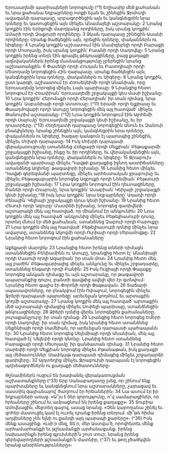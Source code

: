 
Երուսաղեմի պարիսպների նորոգումը
(^1) Եղիասիբ մեծ քահանան եւ նրա քահանա եղբայրները ոտքի ելան եւ շինեցին Ջրմուղի ավազանի դարպասը,
սրբագործեցին այն եւ կանգնեցրին նրա դռները եւ կառուցեցին այն մինչեւ Անամայելի աշտարակը։ 2 Նրանց կողքին էին
Երիքովի մարդկանց որդիները, իսկ սրանց կողքին՝ Ամարի որդի Զաքուրի որդիները։ 3 Ձկան դարպասը շինեցին Ասանի
որդիները։ Սրանք ծածկեցին այն, դրեցին դռները, փականներն ու նիգերը։ 4 Նրանց կողքին աշխատում էին Մասիզեբելի
որդի Բարաքի որդի Մոսոլամը, իսկ սրանց կողքին՝ Բաանի որդի Սադովկը։ 5 Նրանց կողքին իրենց տեղն էին գրավել
թեկուացիները, բայց քաղաքի ազնվականներն իրենց մասնակցությունը չբերեցին նրանց աշխատանքին։ 6 Փասեկի
որդի Հուդան եւ Բասոդիայի որդի Մեսողամը նորոգեցին Հին դարպասը. սրանք ծածկեցին այն, կանգնեցրին նրա
դռները, փականներն ու նիգերը։ 8 Նրանց կողքին, ըստ կարգի, աշխատում էր Հռոսեկեիմի որդի Անանիան, որը
Երուսաղեմը նորոգեց մինչեւ Լայն պարիսպը։ 9 Նրանցից հետո նորոգում էր Հռափիան՝ Երուսաղեմի շրջակայքի կես
մասի իշխանը։ 10 Նրա կողքին՝ Հերոմաքի որդի Հերադիան՝ իր տան դիմաց, նրա կողքին՝ Ասբանիայի որդի Ատտուսը։
(^11) Երամի որդի Ելքիասը եւ Փաադմովաբի որդի Ասուբը նորոգեցին մեկ այլ հատված՝ մինչեւ Թանուրիմ աշտարակը։
(^12) Նրա կողքին նորոգում էին Ալոհեմի որդի Սալումը՝ Երուսաղեմի շրջակայքի կեսի իշխանը, եւ իր դուստրերը։
(^13) Հեղեղատի դարպասը նորոգեցին Անուն եւ Զանուի բնակիչները. նրանք շինեցին այն, կանգնեցրին նրա դռները,
փականներն ու նիգերը, հազար կանգուն էլ պարսպից շինեցին, մինչեւ Մոխրի դարպասը։ 14 Իսկ Մոխրի դարպասի
վերակառուցումը ստանձնեց Հռեքաբի որդի Մելքիան՝ Բեթաքարմի շրջակայքի իշխանը, ինքը եւ իր որդիները, եւ
վերականգնեցին այն, կանգնեցրին նրա դռները, փականներն ու նիգերը։ 15 Ջրաբուխ ավազանի պարիսպը մինչեւ Դավթի
քաղաքից իջնող աստիճանները ստանձնեց Ադիոնը՝ թագավորի իշխանը։ 16 Նրանից հետո մինչեւ Դավթի գերեզմանի
պարտեզը, մինչեւ արհեստական ջրաբուխը եւ մինչեւ Բեթագաբարին նորոգեց Ազբուքի որդի Նեեմիան՝ Բեթսուրի
շրջակայքի իշխանը։ 17 Նրա կողքին նորոգում էին ղեւտացիները, Բանեի որդի Հռայումը, նրա կողքին՝ Ասաբիան՝
Կեիլայի շրջակայքի կեսի իշխանը,^18 իսկ նրա կողքին՝ նրա եղբայրները՝ Ադադի որդի Բենային՝ Կելիայի շրջակայքի մյուս
կեսի իշխանը։ 19 Նրանից հետո Հեսուի որդի Ազուրը՝ Մասփեի իշխանը, նորոգեց զառիվերի աշտարակի մեկ այլ
հատված, որ միանում էր անկյունին։ 20 Նրա կողքին մեկ այլ հատված՝ անկյունից մինչեւ Բեթելիասուբի դուռը, որտեղ
մնում էր մեծ քահանան, ստանձնեց Զաբուի որդի Բարուքը։ 21 Նրա կողքին մեկ այլ հատված՝ Բեթելիասուբի դռնից
մինչեւ նրա ավարտը, ստանձնեց Ակովմի որդի Ուրիայի որդի Մերամովթը։ 22 Նրանից հետո նորոգում էին քահանաները՝


Աքեքարի մարդիկ։ 23 Նրանցից հետո իրենց տների դիմացն ստանձնեցին Բենիամինն ու Ասուբը, նրանցից հետո էլ՝
Անանիայի որդի Մասուի որդի Ազարիան՝ իր տան մոտ։ 24 Նրանից հետո մեկ այլ բաժին՝ Բեթազարիայից մինչեւ անկյունը
եւ մինչեւ շրջադարձը, ստանձնեց Ենգադի որդի Բանին։ 25 Իսկ Ուզիայի որդի Փալաքը նորոգեց անկյան դիմացը եւ այն
աշտարակը, որ թագավորի ապարանքից դուրս, բանտի գավթից ավելի վեր էր գտնվում։ Նրանից հետո գալիս էր Փորոնի
որդի Փաթավան։ 26 Տաճարի սպասավորները, որ բնակվում էին Ոփալում, նորոգեցին մինչեւ Ջրերի դարպասի պարտեզը՝
արեւելյան կողմում, եւ արտաքին կողմի աշտարակը։ 27 Նրանց կողքին մեկ այլ հատված՝ արտաքին մեծ աշտարակի
դիմացից մինչեւ Սոփելի պարիսպը, ստանձնեցին թեկուացիները։ 28 Ձիերի դռնից վերեւ նորոգեցին քահանաները,
յուրաքանչյուրը՝ իր տան դիմաց։ 29 Նրանցից հետո նորոգեց Եմերի որդի Սադովկը՝ իր տան դիմաց, իսկ նրանից հետո
ստանձնեց Սեքենիայի որդի Սամեիան, որ արեւելյան դարպասի պահապանն էր։ 30 Նրանից հետո նորոգեց Սելեմիայի
որդի Անանիան, մեկ այլ հատված էլ՝ Սելեփի որդի Անոնը։ Նրանից հետո ստանձնեց Բարաքայի որդի Մեսոլամը՝ իր
գանձատան դիմաց։ 31 Նրանից հետո Սարեփի որդի Մելքիան նորոգեց մինչեւ Բթանաթան, իսկ քաղաքի այլ
մեծատուններ՝ Մափկաթ դարպասի դիմացից մինչեւ շրջադարձի զառիվերը։ 32 Այդտեղից մինչեւ Ջրաբուխի դարպասն էլ
նորոգեցին պղնձագործներն ու քաղաքի մեծատունները։

Թշնամիներն ուզում են խափանել վերակառուցման աշխատանքները
(^33) Երբ Սանաբաղատը լսեց, որ շինում ենք պարիսպները եւ կանգնեցնում նրա աշտարակները, չարացավ եւ սաստիկ
զայրանալով՝ ծաղրում էր հրեաներին։ 34 Նա ասում էր իր եղբայրների առաջ. «Ա՞յս է ձեր զորությունը, ո՜վ սամարացիներ,
որ հրեաները շինում եւ ամրացնում են իրենց քաղաքը»։ 35 Տուբիա Ամովնացին, մեջտեղ գալով, ասաց նրանց. «Չեն
կարողանա շինել եւ զոհեր մատուցել կամ էլ ուտել դրանք իրենց տեղում. մի՞թե հիմա աղվեսները չեն ելնի ու քանդի այդ
պարսպի քարերը»։
(^36) Իսկ մենք ասացինք. «Լսի՛ր մեզ, Տե՛ր, մեր Աստվա՛ծ, որովհետեւ մենք արհամարհանքի եւ թշնամանքի
արժանացանք. իրենց նախատինքն իրենց գլուխների՛ն շուռ տուր, նրանց իրենց գերեվարողների թշնամանքի՛ն մատնիր,
(^37) եւ թող չծածկվեն նրանց անօրենությունները»։
